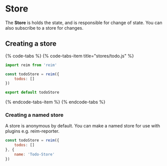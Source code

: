 # Store

The **Store** is holds the state, and is responsible for change of state. You can also subscribe to a store for changes.

## Creating a store

{% code-tabs %}
{% code-tabs-item title="stores/todo.js" %}
```javascript
import reim from 'reim'

const todoStore = reim({
    todos: []
})

export default todoStore
```
{% endcode-tabs-item %}
{% endcode-tabs %}

### Creating a named store

A store is anonymous by default. You can make a named store for use with plugins e.g. reim-reporter. 

```javascript
const todoStore = reim({
    todos: []
}, {
    name: 'Todo-Store'
})
```

